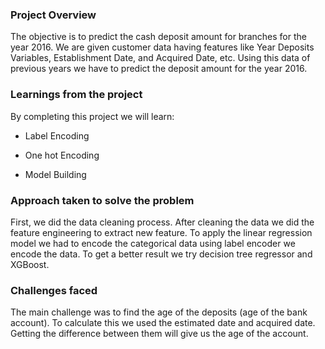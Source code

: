 ### Project Overview

 The objective is to predict the cash deposit amount for branches for the year 2016. We are given customer data having features like Year Deposits Variables, Establishment Date, and Acquired Date, etc. Using this data of previous years we have to predict the deposit amount for the year 2016. 


### Learnings from the project

 By completing this project we will learn:

- Label Encoding

- One hot Encoding

- Model Building


### Approach taken to solve the problem

 First, we did the data cleaning process. After cleaning the data we did the feature engineering to extract new feature. To apply the linear regression model we had to encode the categorical data using label encoder we encode the data. To get a better result we try decision tree regressor and XGBoost.


### Challenges faced

 The main challenge was to find the age of the deposits (age of the bank account). To calculate this we used the estimated date and acquired date. Getting the difference between them will give us the age of the account.


